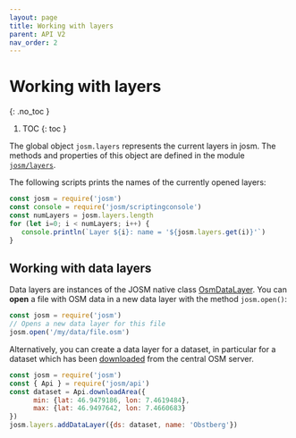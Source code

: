 ```yaml
---
layout: page
title: Working with layers
parent: API V2
nav_order: 2
---
```


# Working with layers
{: .no_toc }

1. TOC
{: toc }

The global object `josm.layers` represents the current layers in josm. The methods
and properties of this object are defined in the module [`josm/layers`](josm/layers).

The following scripts prints the names of the currently opened layers:

```js
const josm = require('josm')
const console = require('josm/scriptingconsole')
const numLayers = josm.layers.length
for (let i=0; i < numLayers; i++) {
   console.println(`Layer ${i}: name = '${josm.layers.get(i)}'`)
}
```

## Working with data layers

Data layers are instances of the JOSM native class [OsmDataLayer].
You can **open** a file with OSM data in a new data layer with the method
`josm.open()`:

```js
const josm = require('josm')
// Opens a new data layer for this file
josm.open('/my/data/file.osm')
```

Alternatively, you can create a data layer for a dataset, in particular for a dataset
which has been [downloaded][josm/api/Api] from the central OSM server.

```js
const josm = require('josm')
const { Api } = require('josm/api')
const dataset = Api.downloadArea({
      min: {lat: 46.9479186, lon: 7.4619484},
      max: {lat: 46.9497642, lon: 7.4660683}
})
josm.layers.addDataLayer({ds: dataset, name: 'Obstberg'})
```


[josm/layers]: /api/v2/module-josm_layers.html
[OsmDataLayer]: https://josm.openstreetmap.de/doc/org/openstreetmap/josm/gui/layer/OsmDataLayer.html
[josm/api/Api]: /api/v2/module-josm_api-Api.html